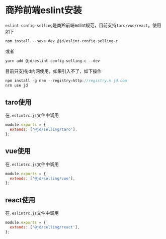 # 商羚前端eslint安装
`eslint-config-selling`是商羚前端eslint规范，目前支持`taro/vue/react`。使用如下
```js
npm install --save-dev @jd/eslint-config-selling-c
```
或者
```js
yarn add @jd/eslint-config-selling-c --dev
```
目前只支持jd内网使用，如果引入不了，如下操作
```js
npm install -g nrm --registry=http://registry.m.jd.com
nrm use jd
```
## taro使用
在`.eslintrc.js`文件中调用
```js
module.exports = {
  extends: ['@jd/selling/taro'],
};
```
## vue使用
在`.eslintrc.js`文件中调用
```js
module.exports = {
  extends: ['@jd/selling/vue'],
};
```
## react使用
在`.eslintrc.js`文件中调用
```js
module.exports = {
  extends: ['@jd/selling/react'],
};
```
